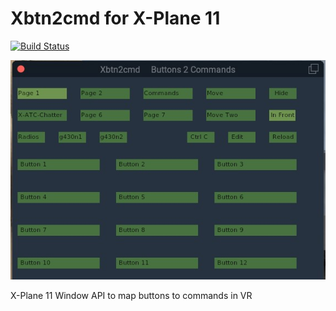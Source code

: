 Xbtn2cmd for X-Plane 11
=========================

[![Build Status](https://travis-ci.org/sparker256/xbtn2cmd.svg)](https://travis-ci.org/sparker256/xbtn2cmd)

![Alt text](pics/Xbtn2cmd_Page1.jpg?raw=true "Xbtn2cmd")


X-Plane 11 Window API to map buttons to commands in VR
